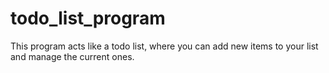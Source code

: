# todo_list_program
This program acts like a todo list, where you can add new items to your list and manage the current ones.
